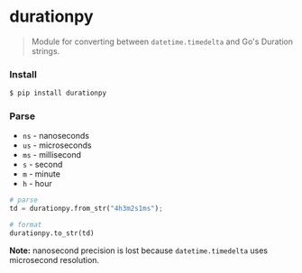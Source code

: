 # durationpy

> Module for converting between `datetime.timedelta` and Go's Duration strings.

### Install

``` sh
$ pip install durationpy
```


### Parse

* `ns` - nanoseconds
* `us` - microseconds
* `ms` - millisecond
* `s` - second
* `m` - minute
* `h` - hour

``` py
# parse
td = durationpy.from_str("4h3m2s1ms");

# format
durationpy.to_str(td)
```

**Note:** nanosecond precision is lost because `datetime.timedelta` uses microsecond resolution.
